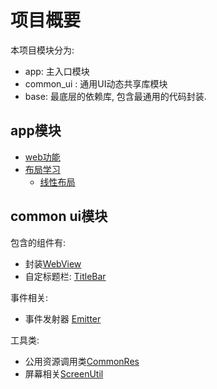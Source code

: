 # 项目概要

本项目模块分为:
- app: 主入口模块
- common_ui : 通用UI动态共享库模块
- base: 最底层的依赖库, 包含最通用的代码封装.


## app模块

- [web功能](app/src/main/ets/pages/web)
- [布局学习](app/src/main/ets/pages/layout)
  - [线性布局](app/src/main/ets/pages/layout/LinearLayoutPage.ets)

## common ui模块

包含的组件有:

- 封装[WebView](common_ui/src/main/ets/component/web/WebView.ets)
- 自定标题栏: [TitleBar](common_ui/src/main/ets/component/TitleBar.ets)

事件相关:
- 事件发射器 [Emitter](base/src/main/ets/event/Emitter.ets)

工具类:
- 公用资源调用类[CommonRes](common_ui/src/main/ets/utils/CommonRes.ets)
- 屏幕相关[ScreenUtil](base/src/main/ets/utils/ScreenUtil.ets)